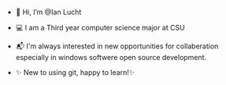 - 👋 Hi, I’m @Ian Lucht
- 💻 I am a Third year computer science major at CSU
- 📬 I'm always interested in new opportunities for collaberation especially in windows softwere open source development.

- ✨ New to using git, happy to learn!✨

<!---
Ianlucht/Ianlucht is a ✨ special ✨ repository because its `README.md` (this file) appears on your GitHub profile.
You can click the Preview link to take a look at your changes.
--->
